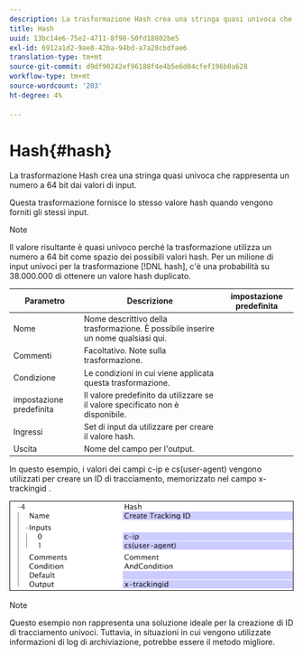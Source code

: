 ```yaml
---
description: La trasformazione Hash crea una stringa quasi univoca che rappresenta un numero a 64 bit dai valori di input.
title: Hash
uuid: 13bc14e6-75e2-4711-8f98-50fd18802be5
exl-id: 6912a1d2-9ae8-42ba-94bd-a7a28cbdfae6
translation-type: tm+mt
source-git-commit: d9df90242ef96188f4e4b5e6d04cfef196b0a628
workflow-type: tm+mt
source-wordcount: '203'
ht-degree: 4%

---
```


# Hash{#hash}

La trasformazione Hash crea una stringa quasi univoca che rappresenta un numero a 64 bit dai valori di input.

Questa trasformazione fornisce lo stesso valore hash quando vengono forniti gli stessi input.

>[!NOTE]
>
>Il valore risultante è quasi univoco perché la trasformazione utilizza un numero a 64 bit come spazio dei possibili valori hash. Per un milione di input univoci per la trasformazione [!DNL hash], c&#39;è una probabilità su 38.000.000 di ottenere un valore hash duplicato.

| Parametro | Descrizione | impostazione predefinita |
|---|---|---|
| Nome | Nome descrittivo della trasformazione. È possibile inserire un nome qualsiasi qui. |  |
| Commenti | Facoltativo. Note sulla trasformazione. |  |
| Condizione | Le condizioni in cui viene applicata questa trasformazione. |  |
| impostazione predefinita | Il valore predefinito da utilizzare se il valore specificato non è disponibile. |  |
| Ingressi | Set di input da utilizzare per creare il valore hash. |  |
| Uscita | Nome del campo per l&#39;output. |  |

In questo esempio, i valori dei campi c-ip e cs(user-agent) vengono utilizzati per creare un ID di tracciamento, memorizzato nel campo x-trackingid .

![](assets/cfg_TransformationType_Hash.png)

>[!NOTE]
>
>Questo esempio non rappresenta una soluzione ideale per la creazione di ID di tracciamento univoci. Tuttavia, in situazioni in cui vengono utilizzate informazioni di log di archiviazione, potrebbe essere il metodo migliore.
